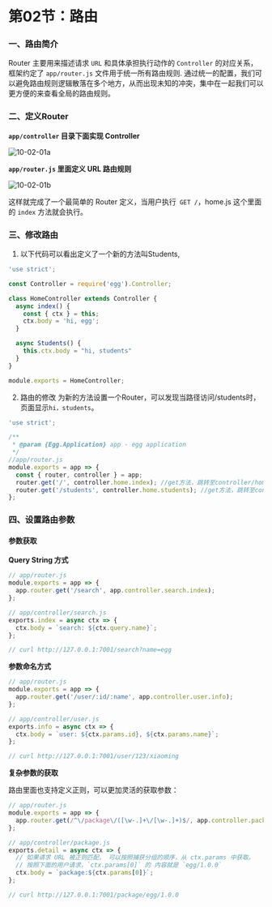# 第02节：路由

### 一、路由简介

  Router 主要用来描述请求 ``URL`` 和具体承担执行动作的 ``Controller`` 的对应关系， 框架约定了 ``app/router.js`` 文件用于统一所有路由规则.
  通过统一的配置，我们可以避免路由规则逻辑散落在多个地方，从而出现未知的冲突，集中在一起我们可以更方便的来查看全局的路由规则。


### 二、定义Router

**``app/controller`` 目录下面实现 Controller**

![10-02-01a](https://github.com/ding139725/R-D/blob/master/images/10-02-01a.jpg)

**``app/router.js`` 里面定义 URL 路由规则**

![10-02-01b](https://github.com/ding139725/R-D/blob/master/images/10-02-01b.jpg)

这样就完成了一个最简单的 Router 定义，当用户执行` GET /`，home.js 这个里面的 `index` 方法就会执行。

### 三、修改路由

1. 以下代码可以看出定义了一个新的方法叫Students,
```js
'use strict';

const Controller = require('egg').Controller;

class HomeController extends Controller {
  async index() {
    const { ctx } = this;
    ctx.body = 'hi, egg';
  }

  async Students() {
    this.ctx.body = "hi, students"
  }
}

module.exports = HomeController;

```

2. 路由的修改
为新的方法设置一个Router，可以发现当路径访问/students时，页面显示`hi，students`。
```js
'use strict';

/**
 * @param {Egg.Application} app - egg application
 */
//app/router.js
module.exports = app => {
  const { router, controller } = app;
  router.get('/', controller.home.index); //get方法，跳转至controller/home.js 文件中的index方法
  router.get('/students', controller.home.students); //get方法，跳转至controller/home.js 文件中的students方法
};
```

### 四、设置路由参数

#### 参数获取

**Query String 方式**

``` js
// app/router.js
module.exports = app => {
  app.router.get('/search', app.controller.search.index);
};

// app/controller/search.js
exports.index = async ctx => {
  ctx.body = `search: ${ctx.query.name}`;
};

// curl http://127.0.0.1:7001/search?name=egg
```

**参数命名方式**

```js
// app/router.js
module.exports = app => {
  app.router.get('/user/:id/:name', app.controller.user.info);
};

// app/controller/user.js
exports.info = async ctx => {
  ctx.body = `user: ${ctx.params.id}, ${ctx.params.name}`;
};

// curl http://127.0.0.1:7001/user/123/xiaoming
```

**复杂参数的获取**

路由里面也支持定义正则，可以更加灵活的获取参数：

```js
// app/router.js
module.exports = app => {
  app.router.get(/^\/package\/([\w-.]+\/[\w-.]+)$/, app.controller.package.detail);
};

// app/controller/package.js
exports.detail = async ctx => {
  // 如果请求 URL 被正则匹配， 可以按照捕获分组的顺序，从 ctx.params 中获取。
  // 按照下面的用户请求，`ctx.params[0]` 的 内容就是 `egg/1.0.0`
  ctx.body = `package:${ctx.params[0]}`;
};

// curl http://127.0.0.1:7001/package/egg/1.0.0
```